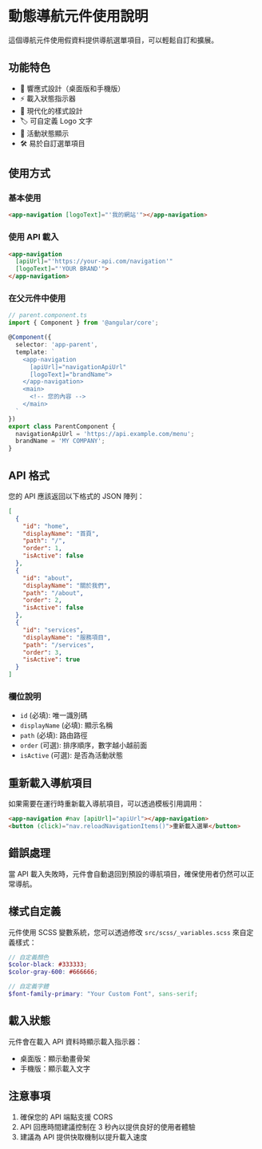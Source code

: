 # 動態導航元件使用說明

這個導航元件使用假資料提供導航選單項目，可以輕鬆自訂和擴展。

## 功能特色

- 📱 響應式設計（桌面版和手機版）
- ⚡ 載入狀態指示器
- 🎨 現代化的樣式設計
- 🏷️ 可自定義 Logo 文字
- 🔗 活動狀態顯示
- 🛠️ 易於自訂選單項目

## 使用方式

### 基本使用

```html
<app-navigation [logoText]="'我的網站'"></app-navigation>
```

### 使用 API 載入

```html
<app-navigation 
  [apiUrl]="'https://your-api.com/navigation'"
  [logoText]="'YOUR BRAND'">
</app-navigation>
```

### 在父元件中使用

```typescript
// parent.component.ts
import { Component } from '@angular/core';

@Component({
  selector: 'app-parent',
  template: `
    <app-navigation 
      [apiUrl]="navigationApiUrl"
      [logoText]="brandName">
    </app-navigation>
    <main>
      <!-- 您的內容 -->
    </main>
  `
})
export class ParentComponent {
  navigationApiUrl = 'https://api.example.com/menu';
  brandName = 'MY COMPANY';
}
```

## API 格式

您的 API 應該返回以下格式的 JSON 陣列：

```json
[
  {
    "id": "home",
    "displayName": "首頁",
    "path": "/",
    "order": 1,
    "isActive": false
  },
  {
    "id": "about",
    "displayName": "關於我們",
    "path": "/about",
    "order": 2,
    "isActive": false
  },
  {
    "id": "services",
    "displayName": "服務項目",
    "path": "/services",
    "order": 3,
    "isActive": true
  }
]
```

### 欄位說明

- `id` (必填): 唯一識別碼
- `displayName` (必填): 顯示名稱
- `path` (必填): 路由路徑
- `order` (可選): 排序順序，數字越小越前面
- `isActive` (可選): 是否為活動狀態

## 重新載入導航項目

如果需要在運行時重新載入導航項目，可以透過模板引用調用：

```html
<app-navigation #nav [apiUrl]="apiUrl"></app-navigation>
<button (click)="nav.reloadNavigationItems()">重新載入選單</button>
```

## 錯誤處理

當 API 載入失敗時，元件會自動退回到預設的導航項目，確保使用者仍然可以正常導航。

## 樣式自定義

元件使用 SCSS 變數系統，您可以透過修改 `src/scss/_variables.scss` 來自定義樣式：

```scss
// 自定義顏色
$color-black: #333333;
$color-gray-600: #666666;

// 自定義字體
$font-family-primary: "Your Custom Font", sans-serif;
```

## 載入狀態

元件會在載入 API 資料時顯示載入指示器：
- 桌面版：顯示動畫骨架
- 手機版：顯示載入文字

## 注意事項

1. 確保您的 API 端點支援 CORS
2. API 回應時間建議控制在 3 秒內以提供良好的使用者體驗
3. 建議為 API 提供快取機制以提升載入速度

